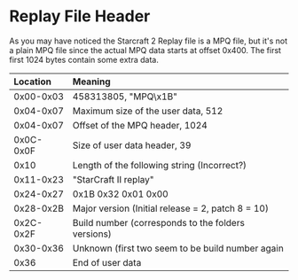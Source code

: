 # Replay File Header #

As you may have noticed the Starcraft 2 Replay file is a MPQ file, but it's not a plain MPQ file since the actual MPQ data starts at offset 0x400. The first first 1024 bytes contain some extra data.

| **Location**           | **Meaning**                                                  |
|:-----------------------|:-------------------------------------------------------------|
| 0x00-0x03            | 458313805, "MPQ\x1B"                                       |
| 0x04-0x07            | Maximum size of the user data, 512                         |
| 0x04-0x07            | Offset of the MPQ header, 1024                             |
| 0x0C-0x0F            | Size of user data header, 39                               |
| 0x10                 | Length of the following string (Incorrect?)                |
| 0x11-0x23            | "StarCraft II replay"                                      |
| 0x24-0x27            | 0x1B 0x32 0x01 0x00                                        |
| 0x28-0x2B            | Major version (Initial release = 2, patch 8 = 10)          |
| 0x2C-0x2F            | Build number (corresponds to the folders versions)         |
| 0x30-0x36            | Unknown (first two seem to be build number again           |
| 0x36                 | End of user data                                           |